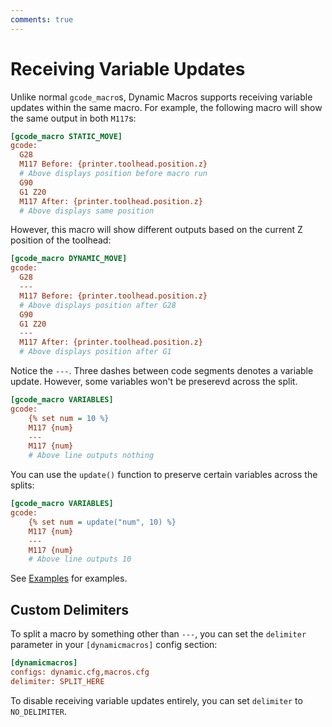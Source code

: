 ```yaml
---
comments: true
---
```


# Receiving Variable Updates

Unlike normal `gcode_macro`s, Dynamic Macros supports receiving variable updates within the same macro. For example, the following macro will show the same output in both `M117`s:

```cfg
[gcode_macro STATIC_MOVE]
gcode:
  G28
  M117 Before: {printer.toolhead.position.z}
  # Above displays position before macro run
  G90
  G1 Z20
  M117 After: {printer.toolhead.position.z}
  # Above displays same position
```

However, this macro will show different outputs based on the current Z position of the toolhead:

```cfg
[gcode_macro DYNAMIC_MOVE]
gcode:
  G28
  ---
  M117 Before: {printer.toolhead.position.z}
  # Above displays position after G28
  G90
  G1 Z20
  ---
  M117 After: {printer.toolhead.position.z}
  # Above displays position after G1
```

Notice the `---`. Three dashes between code segments denotes a variable update. However, some variables won't be preserevd across the split.

```cfg
[gcode_macro VARIABLES]
gcode:
    {% set num = 10 %}
    M117 {num}
    ---
    M117 {num}
    # Above line outputs nothing
```

You can use the `update()` function to preserve certain variables across the splits:

```cfg
[gcode_macro VARIABLES]
gcode:
    {% set num = update("num", 10) %}
    M117 {num}
    ---
    M117 {num}
    # Above line outputs 10
```

See [Examples](examples.md#receiving-position-updates) for examples.

## Custom Delimiters

To split a macro by something other than `---`, you can set the `delimiter` parameter in your `[dynamicmacros]` config section:

```cfg
[dynamicmacros]
configs: dynamic.cfg,macros.cfg
delimiter: SPLIT_HERE
```

To disable receiving variable updates entirely, you can set `delimiter` to `NO_DELIMITER`.